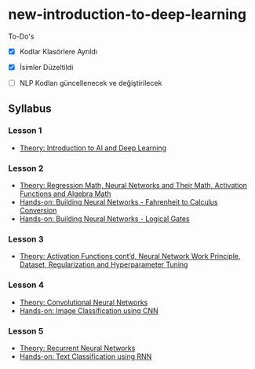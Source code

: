 # new-introduction-to-deep-learning

To-Do's

- [x] Kodlar Klasörlere Ayrıldı
- [x] İsimler Düzeltildi
- [ ] NLP Kodları güncellenecek ve değiştirilecek


## Syllabus

### Lesson 1
- [Theory: Introduction to AI and Deep Learning](https://github.com/gaih/new-introduction-to-deep-learning/blob/main/Day%201/Deep%20Learning%20-%20Day%201.pptx)

### Lesson 2
- [Theory: Regression Math, Neural Networks and Their Math, Activation Functions and Algebra Math](https://github.com/gaih/new-introduction-to-deep-learning/blob/main/Day%202/Deep%20Learning%20-%20Day%202.pptx)
- [Hands-on: Building Neural Networks - Fahrenheit to Calculus Conversion](https://github.com/gaih/new-introduction-to-deep-learning/blob/main/Day%202/Day2_Simple_NN_Math_Fahrenheit_Celcius_Conversion.ipynb)
- [Hands-on: Building Neural Networks - Logical Gates](https://github.com/gaih/new-introduction-to-deep-learning/blob/main/Day%202/Day2_Simple_NN_Math_Logical_Gates.ipynb)

### Lesson 3
- [Theory: Activation Functions cont’d, Neural Network Work Principle, Dataset, Regularization and Hyperparameter Tuning](https://github.com/gaih/new-introduction-to-deep-learning/blob/main/Day%203/Deep%20Learning%20-%20Day%203.pptx)

### Lesson 4
- [Theory: Convolutional Neural Networks](https://github.com/gaih/new-introduction-to-deep-learning/blob/main/Day%204/Deep%20Learning-%20Day%204.pptx)
- [Hands-on: Image Classification using CNN](https://github.com/gaih/new-introduction-to-deep-learning/blob/main/Day%204/Day4_Image_Processing_Cifar10.ipynb)

### Lesson 5
- [Theory: Recurrent Neural Networks](https://github.com/gaih/new-introduction-to-deep-learning/blob/main/Day%205/Deep%20Learning%20-%20Day%205.pptx)
- [Hands-on: Text Classification using RNN](https://github.com/gaih/new-introduction-to-deep-learning/blob/main/Day%205/Day5_Natural_Language_Processing_Movie_Review.ipynb)


